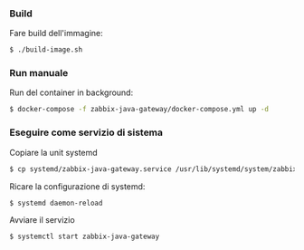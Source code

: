 ### Build
Fare build dell'immagine:

```bash
$ ./build-image.sh
```

### Run manuale
Run del container in background:

```bash
$ docker-compose -f zabbix-java-gateway/docker-compose.yml up -d
```

### Eseguire come servizio di sistema
Copiare la unit systemd
```bash
$ cp systemd/zabbix-java-gateway.service /usr/lib/systemd/system/zabbix-java-gateway.service
```

Ricare la configurazione di systemd:
```bash
$ systemd daemon-reload
```

Avviare il servizio
```bash
$ systemctl start zabbix-java-gateway
```